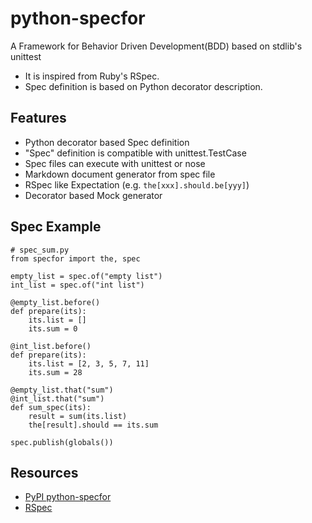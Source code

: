 # python-specfor

A Framework for Behavior Driven Development(BDD) based on stdlib's unittest

- It is inspired from Ruby's RSpec. 
- Spec definition is based on Python decorator description.

## Features

- Python decorator based Spec definition
- "Spec" definition is compatible with unittest.TestCase
- Spec files can execute with unittest or nose
- Markdown document generator from spec file
- RSpec like Expectation (e.g. `the[xxx].should.be[yyy]`) 
- Decorator based Mock generator

## Spec Example

    # spec_sum.py
    from specfor import the, spec
    
    empty_list = spec.of("empty list")
    int_list = spec.of("int list")
        
    @empty_list.before()
    def prepare(its):
        its.list = []
        its.sum = 0
    
    @int_list.before()
    def prepare(its):
        its.list = [2, 3, 5, 7, 11]
        its.sum = 28
    
    @empty_list.that("sum")
    @int_list.that("sum")
    def sum_spec(its):
        result = sum(its.list)
        the[result].should == its.sum
    
    spec.publish(globals())

## Resources

- [PyPI python-specfor](http://pypi.python.org/pypi/python-specfor)
- [RSpec](http://rspec.info/)
